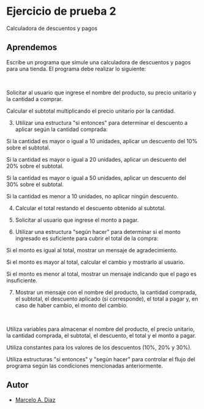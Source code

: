 
# Ejercicio de prueba 2

Calculadora de descuentos y pagos


## Aprendemos

Escribe un programa que simule una calculadora de descuentos y pagos para una tienda. El programa debe realizar lo siguiente:​

​

Solicitar al usuario que ingrese el nombre del producto, su precio unitario y la cantidad a comprar.​

Calcular el subtotal multiplicando el precio unitario por la cantidad.​

3. Utilizar una estructura "si entonces" para determinar el descuento a aplicar según la cantidad comprada:​

Si la cantidad es mayor o igual a 10 unidades, aplicar un descuento del 10% sobre el subtotal.​

Si la cantidad es mayor o igual a 20 unidades, aplicar un descuento del 20% sobre el subtotal.​

Si la cantidad es mayor o igual a 50 unidades, aplicar un descuento del 30% sobre el subtotal.​

Si la cantidad es menor a 10 unidades, no aplicar ningún descuento.​

4. Calcular el total restando el descuento obtenido al subtotal.​

5. Solicitar al usuario que ingrese el monto a pagar.

6. Utilizar una estructura "según hacer" para determinar si el monto ingresado es suficiente para cubrir el total de la compra:​

Si el monto es igual al total, mostrar un mensaje de agradecimiento.​

Si el monto es mayor al total, calcular el cambio y mostrarlo al usuario.​

Si el monto es menor al total, mostrar un mensaje indicando que el pago es insuficiente.​

7. Mostrar un mensaje con el nombre del producto, la cantidad comprada, el subtotal, el descuento aplicado (si corresponde), el total a pagar y, en caso de haber cambio, el monto del cambio.

​

Utiliza variables para almacenar el nombre del producto, el precio unitario, la cantidad comprada, el subtotal, el descuento, el total y el monto a pagar.​

Utiliza constantes para los valores de los descuentos (10%, 20% y 30%).​

Utiliza estructuras "si entonces" y "según hacer" para controlar el flujo del programa según las condiciones mencionadas anteriormente.

## Autor

- [Marcelo A. Diaz](https://www.linkedin.com/in/marcelo-ariel-diaz-6a7926223/)

